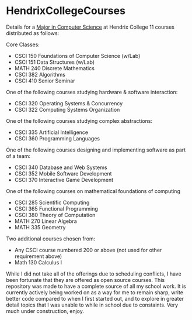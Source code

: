 # HendrixCollegeCourses
Details for a [Major in Computer Science](https://hendrix-cs.github.io/) at Hendrix College
11 courses distributed as follows:

Core Classes: 
- CSCI 150 Foundations of Computer Science (w/Lab)
- CSCI 151 Data Structures (w/Lab)
- MATH 240 Discrete Mathematics
- CSCI 382 Algorithms
- CSCI 410 Senior Seminar

One of the following courses studying hardware & software interaction:
- CSCI 320 Operating Systems & Concurrency
- CSCI 322 Computing Systems Organization

One of the following courses studying complex abstractions:
- CSCI 335 Artificial Intelligence
- CSCI 360 Programming Languages

One of the following courses designing and implementing software as part of a team:
- CSCI 340 Database and Web Systems
- CSCI 352 Mobile Software Development
- CSCI 370 Interactive Game Development

One of the following courses on mathematical foundations of computing
- CSCI 285 Scientific Computing
- CSCI 365 Functional Programming
- CSCI 380 Theory of Computation
- MATH 270 Linear Algebra
- MATH 335 Geometry

Two additional courses chosen from:
- Any CSCI course numbered 200 or above (not used for other requirement above)
- Math 130 Calculus I

While I did not take all of the offerings due to scheduling conflicts, I have been fortunate that they are offered as open source courses. 
This repository was made to have a complete source of all my school work.
It is currently actively being worked on as a way for me to remain sharp, write better code compared to when I first started out, and to explore in greater detail topics that I was unable to while in school due to constaints. 
Very much under construction, enjoy. 
